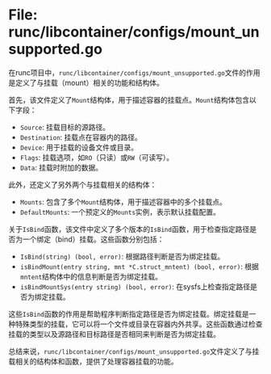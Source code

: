 # File: runc/libcontainer/configs/mount_unsupported.go

在runc项目中，`runc/libcontainer/configs/mount_unsupported.go`文件的作用是定义了与挂载（mount）相关的功能和结构体。

首先，该文件定义了`Mount`结构体，用于描述容器的挂载点。`Mount`结构体包含以下字段：

- `Source`: 挂载目标的源路径。
- `Destination`: 挂载点在容器内的路径。
- `Device`: 用于挂载的设备文件或目录。
- `Flags`: 挂载选项，如`RO`（只读）或`RW`（可读写）。
- `Data`: 挂载时附加的数据。

此外，还定义了另外两个与挂载相关的结构体：

- `Mounts`: 包含了多个`Mount`结构体，用于描述容器中的多个挂载点。
- `DefaultMounts`: 一个预定义的`Mounts`实例，表示默认挂载配置。

关于`IsBind`函数，该文件中定义了多个版本的`IsBind`函数，用于检查指定路径是否为一个绑定（bind）挂载。这些函数分别包括：

- `IsBind(string) (bool, error)`: 根据路径判断是否为绑定挂载。
- `isBindMount(entry string, mnt *C.struct_mntent) (bool, error)`: 根据`mntent`结构体中的信息判断是否为绑定挂载。
- `isBindMountSys(entry string) (bool, error)`: 在sysfs上检查指定路径是否为绑定挂载。

这些`IsBind`函数的作用是帮助程序判断指定路径是否为绑定挂载。绑定挂载是一种特殊类型的挂载，它可以将一个文件或目录在容器内外共享。这些函数通过检查挂载的类型以及源路径和目标路径是否相同来判断是否为绑定挂载。

总结来说，`runc/libcontainer/configs/mount_unsupported.go`文件定义了与挂载相关的结构体和函数，提供了处理容器挂载的功能。

